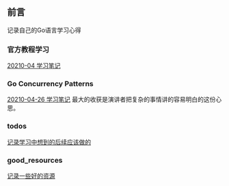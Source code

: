 ## 前言
记录自己的Go语言学习心得

### 官方教程学习
[20210-04 学习笔记](./tour_study.md)

### Go Concurrency Patterns
[20210-04-26 学习笔记](./go_concurrency_patterns.md)
最大的收获是演讲者把复杂的事情讲的容易明白的这份心思。

### todos
[记录学习中想到的后续应该做的](./todo.md) 

### good_resources
[记录一些好的资源](./good_resource.md)
